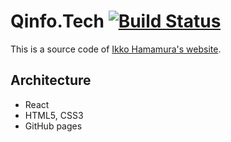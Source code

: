 # Qinfo.Tech [![Build Status](https://travis-ci.org/ikkoham/qinfo.tech.svg?branch=master)](https://travis-ci.org/ikkoham/qinfo.tech)

This is a source code of [Ikko Hamamura's website](https://qinfo.tech).

## Architecture

- React
- HTML5, CSS3
- GitHub pages
